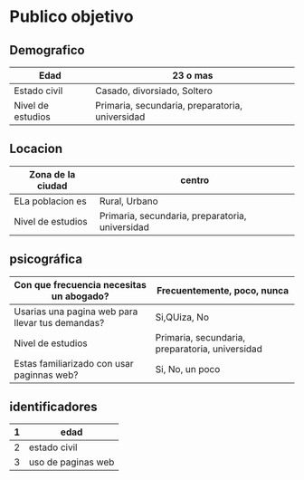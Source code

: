 # Publico objetivo

## Demografico

|  Edad |  23 o mas  |
| ------------ | ------------ |
| Estado civil  | Casado, divorsiado, Soltero  |
|  Nivel de estudios  |  Primaria, secundaria, preparatoria, universidad |


## Locacion

|  Zona de la ciudad |  centro  |
| ------------ | ------------ |
| ELa poblacion es  | Rural, Urbano  |
|  Nivel de estudios  |  Primaria, secundaria, preparatoria, universidad |

## psicográfica

|  Con que frecuencia necesitas un abogado? |  Frecuentemente, poco, nunca |
| ------------ | ------------ |
| Usarias una pagina web para llevar tus demandas?  | Si,QUiza, No  |
|  Nivel de estudios  |  Primaria, secundaria, preparatoria, universidad |
|  Estas familiarizado con usar paginnas web? |  Si, No, un poco  |

## identificadores

|  1 |  edad  |
| ------------ | ------------ |
|  2 | estado civil  |
|  3  |  uso de paginas web |